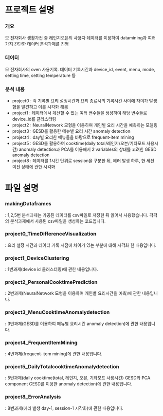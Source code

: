 # 프로젝트 설명
### 개요
모 전자회사 생활가전 중 레인지오븐의 사용자 데이터를 이용하여 datamining과 여러가지 간단한 데이터 분석과제를 진행
### 데이터
모 전자회사의 oven 사용기록.
데이터 기록시간과 device_id, event, menu, mode, setting time, setting temperature 등
### 분석 내용
- project0 : 각 기록별 요리 설정시간과 요리 종료시의 기록시간 사이에 차이가 발생함을 발견하고 이를 시각화 해봄
- project1 : 데이터에서 계산할 수 있는 여러 변수들을 생성하여 해당 변수들로 device_id를 클러스터링
- project2 : NeuralNetwork 모형을 이용하여 개인별 요리 시간을 예측하는 모델링
- project3 : GESD를 활용한 메뉴별 요리 시간 anomaly detection
- project4 : day별 요리한 메뉴들을 바탕으로 frequent-item mining
- project5 : GESD를 활용하여 cooktime(daily total/레인지/오븐/기타모드 사용시간) anomaly detection과 
             PCA를 이용해서 2 variables의 상태를 고려한 GESD anomaly detection
- project8 : 데이터를 1시간 단위로 session을 구분한 뒤, 에러 발생 하루, 한 세션 이전 상태에 관한 시각화

# 파일 설명

### makingDataframes
 : 1,2,5번 분석과제는 가공된 데이터를 csv파일로 저장한 뒤 읽어서 사용했습니다.
   각각의 분석과제에서 사용된 csv파일을 생성하는 코드입니다.

### project0_TimeDifferenceVisualization
 : 요리 설정 시간과 데이터 기록 시점에 차이가 있는 부분에 대해 시각화 한 내용입니다.

### project1_DeviceClustering
 : 1번과제(device id 클러스터링)에 관한 내용입니다.

### project2_PersonalCooktimePrediction
 : 2번과제(NeuralNetwork 모형을 이용하여 개인별 요리시간을 예측)에 관한 내용입니다.

### project3_MenuCooktimeAnomalydetection
 : 3번과제(GESD를 이용하여 메뉴별 요리시간 anomaly detection)에 관한 내용입니다.

### project4_FrequentItemMining
 : 4번과제(frequent-item mining)에 관한 내용입니다.

### project5_DailyTotalcooktimeAnomalydetection
 : 5번과제(daily cooktime(total, 레인지, 오븐, 기타모드 사용시간) GESD와
   PCA component GESD를 이용한 anomaly detection)에 관한 내용입니다.

### project8_ErrorAnalysis
 : 8번과제(에러 발생 day-1, session-1 시각화)에 관한 내용입니다.
